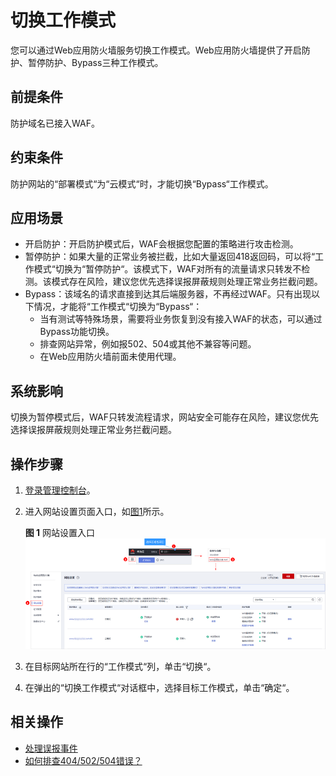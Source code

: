 # 切换工作模式<a name="waf_01_0003"></a>

您可以通过Web应用防火墙服务切换工作模式。Web应用防火墙提供了开启防护、暂停防护、Bypass三种工作模式。

## 前提条件<a name="section2256777914731"></a>

防护域名已接入WAF。

## 约束条件<a name="section15955648142518"></a>

防护网站的“部署模式“为“云模式“时，才能切换“Bypass“工作模式。

## 应用场景<a name="section01149592266"></a>

-   开启防护：开启防护模式后，WAF会根据您配置的策略进行攻击检测。
-   暂停防护：如果大量的正常业务被拦截，比如大量返回418返回码，可以将“工作模式“切换为“暂停防护“。该模式下，WAF对所有的流量请求只转发不检测。该模式存在风险，建议您优先选择误报屏蔽规则处理正常业务拦截问题。
-   Bypass：该域名的请求直接到达其后端服务器，不再经过WAF。只有出现以下情况，才能将“工作模式“切换为“Bypass“：
    -   当有测试等特殊场景，需要将业务恢复到没有接入WAF的状态，可以通过Bypass功能切换。
    -   排查网站异常，例如报502、504或其他不兼容等问题。
    -   在Web应用防火墙前面未使用代理。


## 系统影响<a name="section18821175593911"></a>

切换为暂停模式后，WAF只转发流程请求，网站安全可能存在风险，建议您优先选择误报屏蔽规则处理正常业务拦截问题。

## 操作步骤<a name="section18585791172619"></a>

1.  [登录管理控制台](https://console.huaweicloud.com/?locale=zh-cn)。
2.  进入网站设置页面入口，如[图1](#waf_01_0002_fig172535820151)所示。

    **图 1**  网站设置入口<a name="waf_01_0002_fig172535820151"></a>  
    ![](figures/网站设置入口.png "网站设置入口")

3.  在目标网站所在行的“工作模式“列，单击“切换“。
4.  在弹出的“切换工作模式“对话框中，选择目标工作模式，单击“确定“。

## 相关操作<a name="section2963220164310"></a>

-   [处理误报事件](处理误报事件.md)
-   [如何排查404/502/504错误？](https://support.huaweicloud.com/waf_faq/waf_01_0066.html)


